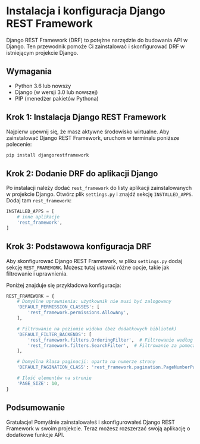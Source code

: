 # Instalacja i konfiguracja Django REST Framework

Django REST Framework (DRF) to potężne narzędzie do budowania API w Django. Ten przewodnik pomoże Ci zainstalować i skonfigurować DRF w istniejącym projekcie Django.

## Wymagania

- Python 3.6 lub nowszy
- Django (w wersji 3.0 lub nowszej)
- PIP (menedżer pakietów Pythona)

## Krok 1: Instalacja Django REST Framework

Najpierw upewnij się, że masz aktywne środowisko wirtualne. Aby zainstalować Django REST Framework, uruchom w terminalu poniższe polecenie:

```bash
pip install djangorestframework
```

## Krok 2: Dodanie DRF do aplikacji Django

Po instalacji należy dodać `rest_framework` do listy aplikacji zainstalowanych w projekcie Django. Otwórz plik `settings.py` i znajdź sekcję `INSTALLED_APPS`. Dodaj tam `rest_framework`:

```python
INSTALLED_APPS = [
    # inne aplikacje
    'rest_framework',
]
```

## Krok 3: Podstawowa konfiguracja DRF

Aby skonfigurować Django REST Framework, w pliku `settings.py` dodaj sekcję `REST_FRAMEWORK`. Możesz tutaj ustawić różne opcje, takie jak filtrowanie i uprawnienia.

Poniżej znajduje się przykładowa konfiguracja:

```python
REST_FRAMEWORK = {
    # Domyślne uprawnienia: użytkownik nie musi być zalogowany
    'DEFAULT_PERMISSION_CLASSES': [
        'rest_framework.permissions.AllowAny',
    ],

    # Filtrowanie na poziomie widoku (bez dodatkowych bibliotek)
    'DEFAULT_FILTER_BACKENDS': [
        'rest_framework.filters.OrderingFilter',  # Filtrowanie według kolejności
        'rest_framework.filters.SearchFilter',  # Filtrowanie za pomocą wyszukiwania
    ],

    # Domyślna klasa paginacji: oparta na numerze strony
    'DEFAULT_PAGINATION_CLASS': 'rest_framework.pagination.PageNumberPagination',

    # Ilość elementów na stronie
    'PAGE_SIZE': 10,
}
```

## Podsumowanie

Gratulacje! Pomyślnie zainstalowałeś i skonfigurowałeś Django REST Framework w swoim projekcie. Teraz możesz rozszerzać swoją aplikację o dodatkowe funkcje API.
